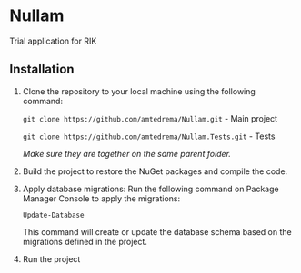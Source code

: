 # Nullam
Trial application for RIK

## Installation
1. Clone the repository to your local machine using the following command:

    ```git clone https://github.com/amtedrema/Nullam.git``` - Main project

    ```git clone https://github.com/amtedrema/Nullam.Tests.git``` - Tests

    *Make sure they are together on the same parent folder.*

2. Build the project to restore the NuGet packages and compile the code.
3. Apply database migrations:
    Run the following command on Package Manager Console to apply the migrations:

    ```Update-Database```

    This command will create or update the database schema based on the migrations defined in the project.
4. Run the project
